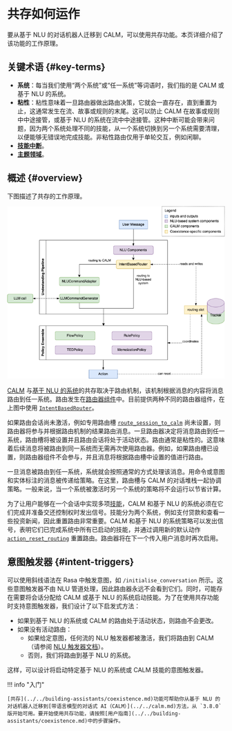 # 共存如何运作

要从基于 NLU 的对话机器人迁移到 CALM，可以使用共存功能。本页详细介绍了该功能的工作原理。

## 关键术语 {#key-terms}

- **系统**：每当我们使用“两个系统”或“任一系统”等词语时，我们指的是 CALM 或基于 NLU 的系统。
- **粘性**：粘性意味着一旦路由器做出路由决策，它就会一直存在，直到重置为止，这通常发生在流、故事或规则的末尾。这可以防止 CALM 在故事或规则中中途接管，或基于 NLU 的系统在流中中途接管。这种中断可能会带来问题，因为两个系统处理不同的技能，从一个系统切换到另一个系统需要清理，以便能够无错误地完成技能。非​​粘性路由仅用于单轮交互，例如闲聊。
- [**技能中断**](../../nlu-based-assistants/glossary.md#skill-interruption)。
- [**主题领域**](../../nlu-based-assistants/glossary.md#topic-area)。

## 概述 {#overview}

下图描述了共存的工作原理。

![共存工作原理的示意图](../../images/concepts/business-logic/coexistence.png)

[CALM](../../nlu-based-assistants/glossary.md#calm-conversational-ai-with-language-models) 与[基于 NLU 的系统](../../nlu-based-assistants/glossary.md#nlu-based-systems)的共存取决于路由机制，该机制根据消息的内容将消息路由到任一系统。路由发生在[路由器组件](../../concepts/components/coexistence-routers.md)中。目前提供两种不同的路由器组件，在上图中使用 [`IntentBasedRouter`](../../concepts/components/coexistence-routers.md#intentbasedrouter)。

如果路由会话尚未激活，例如专用路由槽 [`route_session_to_calm`](../../building-assistants/coexistence.md#adding-the-routing-slot-to-your-domain) 尚未设置，则路由器将参与并根据路由机制的结果路由消息。一旦路由器决定将消息路由到任一系统，路由槽将被设置并且路由会话将处于活动状态。路由通常是粘性的。这意味着后续消息将被路由到同一系统而无需再次使用路由器。例如，如果路由槽已设置，则路由器组件不会参与，并且消息将根据路由槽中设置的值进行路由。

一旦消息被路由到任一系统，系统就会按照通常的方式处理该消息。用命令或意图和实体标注的消息被传递给策略。在这里，路由槽与 CALM 的对话堆栈一起协调策略。一般来说，当一个系统被激活时另一个系统的策略将不会运行以节省计算。

为了让用户能够在一个会话中实现多项[技能](../../nlu-based-assistants/glossary.md#skill)，CALM 和基于 NLU 的系统必须在它们完成并准备交还控制权时发出信号。技能分为两个系统，例如支付贷款和查看一些投资新闻，因此重置路由非常重要。CALM 和基于 NLU 的系统策略可以发出信号，表明它们已完成系统中所有已启动的技能，并通过调用新的默认动作 [`action_reset_routing`](../../concepts/default-actions.md#action_reset_routing) 重置路由。路由器将在下一个传入用户消息时再次启用。

## 意图触发器 {#intent-triggers}

可以使用斜线语法在 Rasa 中触发意图，如 `/initialise_conversation` 所示。这些意图触发器不由 NLU 管道处理，因此路由器永远不会看到它们。同时，可能存在需要将会话分配给 CALM 或基于 NLU 的系统启动技能。为了在使用共存功能时支持意图触发器，我们设计了以下启发式方法：

- 如果到基于 NLU 的系统或 CALM 的路由处于活动状态，则路由不会更改。
- 如果没有活动路由：
    -  如果给定意图，任何流的 NLU 触发器都被激活，我们将路由到 CALM（请参阅 [NLU 触发器文档](../starting-flows.md#nlu-trigger)）。
    - 否则，我们将路由到基于 NLU 的系统。

这样，可以设计将启动特定基于 NLU 的系统或 CALM 技能的意图触发器。

!!! info "入门"

    [共存](../../building-assistants/coexistence.md)功能可帮助你从基于 NLU 的对话机器人迁移到[带语言模型的对话式 AI（CALM）](../../calm.md)方法，从 `3.8.0` 版开始可用。要开始使用共存功能，请按照[用户指南](../../building-assistants/coexistence.md)中的步骤操作。
